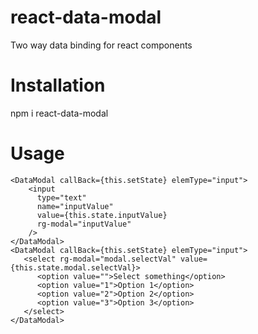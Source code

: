 # react-data-modal

Two way data binding for react components

# Installation 
npm i react-data-modal

# Usage

```
<DataModal callBack={this.setState} elemType="input">
    <input
      type="text"
      name="inputValue"
      value={this.state.inputValue}
      rg-modal="inputValue"
    />
</DataModal>
<DataModal callBack={this.setState} elemType="input">
   <select rg-modal="modal.selectVal" value={this.state.modal.selectVal}>
      <option value="">Select something</option>
      <option value="1">Option 1</option>
      <option value="2">Option 2</option>
      <option value="3">Option 3</option>
   </select>
</DataModal>
```
